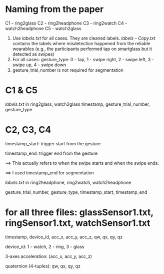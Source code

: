 # Naming from the paper
C1 - ring2glass
C2 - ring2headphone
C3 - ring2watch
C4 - watch2headphone
C5 - watch2glass

1. Use *labels.txt* for all cases. They are cleaned labels. *labels - Copy.txt* contains the labels where misdetection happened from the reliable wearables (e.g., the participants performed tap on smartglass but it detected as swipes)
2. For all cases: gesture_type: 0 - tap, 1 - swipe right, 2 - swipe left, 3 - swipe up, 4 - swipe down
3. gesture_trial_number is not required for segmentation

# C1 & C5
*labels.txt* in ring2glass, watch2glass
timestamp, gesture_trial_number, gesture_type


# C2, C3, C4
timestamp_start: trigger start from the gesture

timestamp_end: trigger end from the gesture

==> This actually refers to when the swipe starts and when the swipe ends.

==> I used timestamp_end for segmentation

*labels.txt* in ring2headphone, ring2watch, watch2headphone

gesture_trial_number, gesture_type, timestamp_start, timestamp_end 


# for all three files: glassSensor1.txt, ringSensor1.txt, watchSensor1.txt
timestamp, device_id, acc_x, acc_y, acc_z, qw, qx, qy, qz

device_id: 1 - watch, 2 - ring, 3 - glass

3-axes acceleration: (acc_x, acc_y, acc_z)

quaternion (4-tuples): qw, qx, qy, qz




